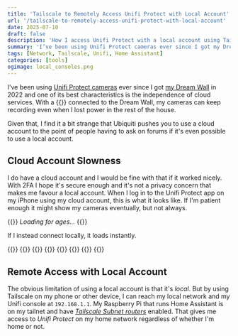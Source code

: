 ```yaml
---
title: 'Tailscale to Remotely Access Unifi Protect with Local Account'
url: '/tailscale-to-remotely-access-unifi-protect-with-local-account'
date: 2025-07-10
draft: false
description: 'How I access Unifi Protect with a local account using Tailscale'
summary: 'I’ve been using Unifi Protect cameras ever since I got my Dream Wall in 2022 and one of its best characteristics is the independence of cloud services. With a UPS connected to the Dream Wall, my cameras can keep recording even when I lost power in the rest of the house.'
tags: [Network, Tailscale, Unifi, Home Assistant]
categories: [tools]
ogimage: local_consoles.png
---
```


I've been using [Unifi Protect cameras][2] ever since I got [my Dream Wall][1] in 2022 and one of its best characteristics is the independence of cloud services. With a {{<UPS />}} connected to the Dream Wall, my cameras can keep recording even when I lost power in the rest of the house.

Given that, I find it a bit strange that Ubiquiti pushes you to use a cloud account to the point of people having to ask on forums if it's even possible to use a local account.

## Cloud Account Slowness
I do have a cloud account and I would be fine with that if it worked nicely. With 2FA I hope it's secure enough and it's not a privacy concern that makes me favour a local account. When I log in to the Unifi Protect app on my iPhone using my cloud account, this is what it looks like. If I'm patient enough it might show my cameras eventually, but not always.

  {{<post-image image="protect_loading.png" alt="Screenshot of Unifi Protect iPhone app loading">}}
    <em>Loading for ages...</em>
  {{</post-image>}}

If I instead connect locally, it loads instantly.

{{<post-images>}}
  {{<post-image image="protect_without_ui_account.png" lightbox="true" alt="Screenshot of Unifi Protect iPhone app with 'Proceed without UI Account' highlighted">}}
  {{</post-image>}}
  {{<post-image image="protect_choose_manual_setup.png" lightbox="true" alt="Screenshot of Unifi Protect iPhone app with 'Manual setup' highlighted">}}
  {{</post-image>}}
  {{<post-image image="protect_manual_setup.png" lightbox="true" alt="Screenshot of Unifi Protect iPhone app entering 192.168.1.1 as address and a local username/password">}}
  {{</post-image>}}
{{</post-images>}}

## Remote Access with Local Account

The obvious limitation of using a local account is that it's _local_. But by using Tailscale on my phone or other device, I can reach my local network and my Unifi console at `192.168.1.1`. My Raspberry Pi that runs Home Assistant is on my tailnet and have _[Tailscale Subnet routers][3]_ enabled. That gives me access to _Unifi Protect_ on my home network regardless of whether I'm home or not.

[1]: /my-unify-dream-wall
[2]: https://www.ui.com/physical-security
[3]: https://tailscale.com/kb/1019/subnets
